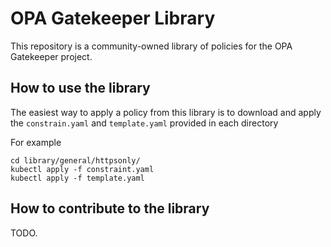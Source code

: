 # OPA Gatekeeper Library

This repository is a community-owned library of policies for the OPA Gatekeeper project.

## How to use the library

The easiest way to apply a policy from this library is to download and apply the `constrain.yaml` and `template.yaml` provided in each directory

For example

    cd library/general/httpsonly/
    kubectl apply -f constraint.yaml
    kubectl apply -f template.yaml

## How to contribute to the library

TODO.
